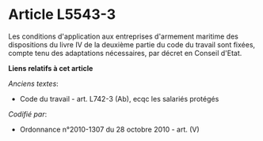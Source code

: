# Article L5543-3

Les conditions d'application aux entreprises d'armement maritime des dispositions du livre IV de la deuxième partie du code
du travail sont fixées, compte tenu des adaptations nécessaires, par décret en Conseil d'Etat.

**Liens relatifs à cet article**

_Anciens textes_:

  - Code du travail - art. L742-3 (Ab), ecqc les salariés protégés

_Codifié par_:

  - Ordonnance n°2010-1307 du 28 octobre 2010 - art. (V)
